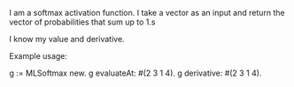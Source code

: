 I am a softmax activation function. I take a vector as an input and return the vector of probabilities that sum up to 1.s

I know my value and derivative.

Example usage:

g := MLSoftmax new.
g evaluateAt: #(2 3 1 4). 
g derivative: #(2 3 1 4).